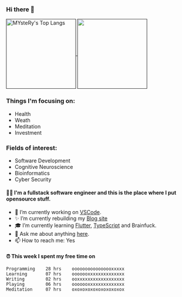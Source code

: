 ### Hi there 👋

<!--BGN_SECTION:github-readme-stats-->
<a href="" target="_blank">
  <img height="190" align="center" src="https://github-readme-stats.vercel.app/api/top-langs/?username=0xMYsteRy&hide=HTML,CSS,TSQL,Makefile,Cmake&theme=great-gatsby" alt="MYsteRy's Top Langs" />
</a>
<a href="" target="_blank">
  <img height="190" align="center" src="https://github-readme-stats.vercel.app/api?username=0xMysteRy&count_private=true&show_icons=true&theme=cobalt" />
</a>

<!--END_SECTION:github-readme-stats-->

### Things I'm focusing on:
* Health
* Weath
* Meditation
* Investment

### Fields of interest:
* Software Development
* Cognitive Neuroscience
* Bioinformatics
* Cyber Security

#### 👨‍💻  I'm a fullstack software engineer and this is the place where I put opensource stuff.
<!--BGN_SECTION:introduction-->
- 🐾 I’m currently working on [VSCode](https://code.visualstudio.com/).
- ✨ I’m currently rebuilding my [Blog site](0xMYsteRy.github.io)
- 🎓 I’m currently learning [Flutter](https://flutter.dev/), [TypeScript](https://www.typescriptlang.org/) and Brainfuck.
- 💬 Ask me about anything [here](https://github.com/0xMysteRy/0xMysteRy/issues).
- 📫 How to reach me: Yes
<!--BGN_SECTION:introduction-->


#### ⏰  This week I spent my free time on
<!-- BGN_SECTION:weektime -->
```text
Programming    28 hrs    oooooooooooooooxxxxx    
Learning       07 hrs    ooooooxxxxxxxxxxxxxx    
Writing        02 hrs    ooxxxxxxxxxxxxxxxxxx    
Playing        06 hrs    ooooooxxxxxxxxxxxxxx
Meditation     07 hrs    oxoxoxoxoxoxoxoxoxox
```
<!-- END_SECTION:weektime -->
